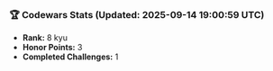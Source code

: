 ### 🏆 Codewars Stats (Updated: 2025-09-14 19:00:59 UTC)

- **Rank:** 8 kyu
- **Honor Points:** 3
- **Completed Challenges:** 1

